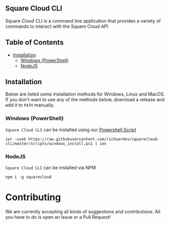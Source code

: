 ## Square Cloud CLI
Square Cloud CLI is a command line application that provides a variety of commands to interact with the Square Cloud API

## Table of Contents
- [Installation](#installation)
  - [Windows (PowerShell)](#windows-powershell)
  - [NodeJS](#nodejs)

## Installation
Below are listed some installation methods for Windows, Linux and MacOS. 
If you don't want to use any of the methods below, download a release and add it to `PATH` manually.

### Windows (PowerShell)
`Square Cloud CLI` can be installed using our [Powershell Script](https://github.com/richaardev/squarecloud-cli/master/scripts/windows_install.ps1)
```shell
iwr -useb https://raw.githubusercontent.com/richaardev/squarecloud-cli/master/scripts/windows_install.ps1 | iex
```

### NodeJS
`Square Cloud CLI` can be installed via NPM
```shell
npm i -g squarecloud
```

# Contributing
We are currently accepting all kinds of suggestions and contributions. All you have to do is open an Issue or a Pull Request!
